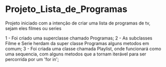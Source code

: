 # Projeto_Lista_de_Programas

Projeto iniciado com a intenção de criar uma lista de programas de tv, sejam eles filmes ou series

1 - Foi criado uma superclasse chamado Programas;
2 - As subclasses Filme e Serie herdam da super classe Programas alguns metodos em comum;
3 - Foi criada uma classe chamada Playlist, onde funcionará como uma sequencia, com alguns metodos que a tornam iterável para ser percorrida por um 'for in';
